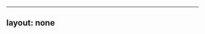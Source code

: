 ---
layout: none
-----

<RedoclyAPIBlock src="/firefly-services/docs/photoshop_getManifest.json" width="600px" disableSidebar hideTryItPanel />